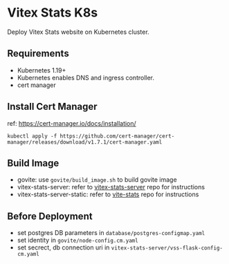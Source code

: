 Vitex Stats K8s
===============

Deploy Vitex Stats website on Kubernetes cluster.


Requirements
------------

- Kubernetes 1.19+
- Kubernetes enables DNS and ingress controller.
- cert manager


Install Cert Manager
--------------------
ref: https://cert-manager.io/docs/installation/
```shell
kubectl apply -f https://github.com/cert-manager/cert-manager/releases/download/v1.7.1/cert-manager.yaml
```

Build Image
-----------

- govite: use `govite/build_image.sh` to build govite image
- vitex-stats-server: refer to [vitex-stats-server](https://github.com/vitexplorer/vitex-stats) repo for instructions
- vitex-stats-server-static: refer to [vite-stats](https://github.com/vitexplorer/vitex-stats-server) repo for instructions

Before Deployment
-----------------

- set postgres DB parameters in `database/postgres-configmap.yaml`
- set identity in `govite/node-config.cm.yaml`
- set secrect, db connection uri in `vitex-stats-server/vss-flask-config-cm.yaml`
